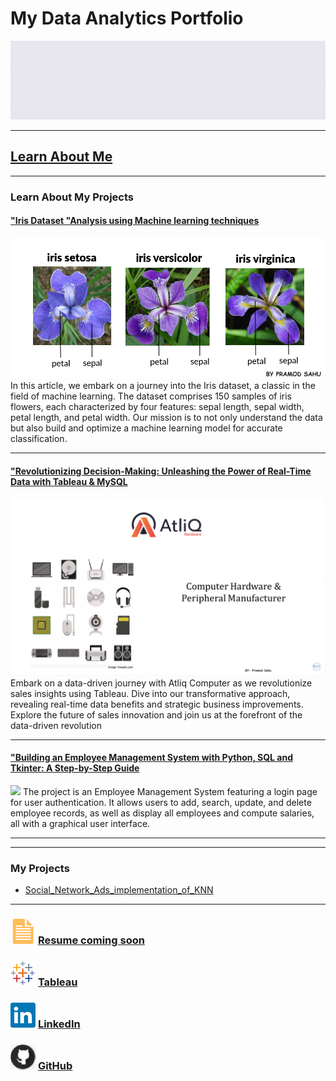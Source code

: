 # My Data Analytics Portfolio
[<img src="images/Github portfolio banner GIF.gif?raw=true"/>](https://www.linkedin.com/in/pramod-sahu-1b34b8256/)

---






## [Learn About Me](/aboutme.md)






---



### Learn About My Projects



#### ["Iris Dataset "Analysis using Machine learning techniques](https://www.linkedin.com/pulse/iris-dataset-analysis-using-machine-learning-techniques-pramod-sahu-g3kgf/)
[<img src="images/iris-dataset.png.png"/>](https://www.linkedin.com/pulse/iris-dataset-analysis-using-machine-learning-techniques-pramod-sahu-g3kgf/)
In this article, we embark on a journey into the Iris dataset, a classic in the field of machine learning. The dataset comprises 150 samples of iris flowers, each characterized by four features: sepal length, sepal width, petal length, and petal width. Our mission is to not only understand the data but also build and optimize a machine learning model for accurate classification.


---
#### ["Revolutionizing Decision-Making: Unleashing the Power of Real-Time Data with Tableau & MySQL](https://www.linkedin.com/pulse/revolutionizing-decision-making-unleashing-power-real-time-sahu-u5clf/)
[<img src="images/Atliq.png"/>](https://www.linkedin.com/pulse/revolutionizing-decision-making-unleashing-power-real-time-sahu-u5clf/)
Embark on a data-driven journey with Atliq Computer as we revolutionize sales insights using Tableau. Dive into our transformative approach, revealing real-time data benefits and strategic business improvements. Explore the future of sales innovation and join us at the forefront of the data-driven revolution


---
#### ["Building an Employee Management System with Python, SQL and Tkinter: A Step-by-Step Guide](https://www.linkedin.com/pulse/building-employee-management-system-python-sql-tkinter-pramod-sahu-dqogf%3FtrackingId=ofB48vQOQa6tcxOYTdriGQ%253D%253D/?trackingId=ofB48vQOQa6tcxOYTdriGQ%3D%3D/)
[<img src="R.png"/>](https://www.linkedin.com/pulse/building-employee-management-system-python-sql-tkinter-pramod-sahu-dqogf%3FtrackingId=ofB48vQOQa6tcxOYTdriGQ%253D%253D/?trackingId=ofB48vQOQa6tcxOYTdriGQ%3D%3D/)
The project is an Employee Management System featuring a login page for user authentication. It allows users to add, search, update, and delete employee records, as well as display all employees and compute salaries, all with a graphical user interface.



---


---


### My Projects

- [Social_Network_Ads_implementation_of_KNN](https://github.com/Sahu337778/Social_Network_Ads_implementation_of_KNN)


---
### [<img src="images/doc_icon.png?raw=true"/>](https://www.linkedin.com/in/pramod-sahu-1b34b8256/)      [Resume coming soon](https://www.linkedin.com/in/pramod-sahu-1b34b8256/) 


### [<img src="images/tableau_icon.png?raw=true"/>](https://public.tableau.com/app/profile/pramod.sahu/vizzes)   [Tableau](https://public.tableau.com/app/profile/pramod.sahu/vizzes)





### [<img src="images/linkedin_icon.png?raw=true"/>](https://www.linkedin.com/in/pramod-sahu-1b34b8256/)                                     [LinkedIn](https://www.linkedin.com/in/pramod-sahu-1b34b8256/)












### [<img src="images/GitHub_icon40.png?raw=true"/>](https://github.com/Sahu337778)             [GitHub](https://github.com/Sahu337778)

